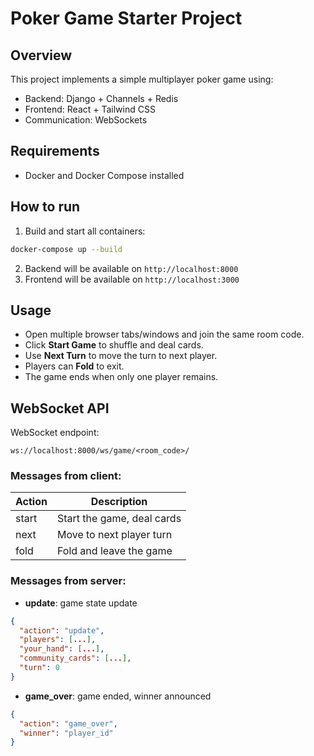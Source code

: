 # Poker Game Starter Project

## Overview
This project implements a simple multiplayer poker game using:
- Backend: Django + Channels + Redis
- Frontend: React + Tailwind CSS
- Communication: WebSockets

## Requirements
- Docker and Docker Compose installed

## How to run

1. Build and start all containers:

```bash
docker-compose up --build
```

2. Backend will be available on `http://localhost:8000`
3. Frontend will be available on `http://localhost:3000`

## Usage

- Open multiple browser tabs/windows and join the same room code.
- Click **Start Game** to shuffle and deal cards.
- Use **Next Turn** to move the turn to next player.
- Players can **Fold** to exit.
- The game ends when only one player remains.

## WebSocket API

WebSocket endpoint:

```
ws://localhost:8000/ws/game/<room_code>/
```

### Messages from client:

| Action   | Description                 |
|----------|-----------------------------|
| start    | Start the game, deal cards   |
| next     | Move to next player turn     |
| fold     | Fold and leave the game      |

### Messages from server:

- **update**: game state update

```json
{
  "action": "update",
  "players": [...],
  "your_hand": [...],
  "community_cards": [...],
  "turn": 0
}
```

- **game_over**: game ended, winner announced

```json
{
  "action": "game_over",
  "winner": "player_id"
}
```

